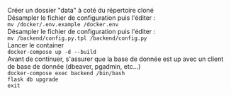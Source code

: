 Créer un dossier "data" à coté du répertoire cloné  
Désampler le fichier de configuration puis l'éditer :  
`mv /docker/.env.example /docker.env`  
Désampler le fichier de configuration puis l'éditer :  
`mv /backend/config.py.tpl /backend/config.py`  
Lancer le container  
`docker-compose up -d --build`  
Avant de continuer, s'assurer que la base de donnée est up avec un client de base de donnée (dbeaver, pgadmin, etc...)  
`docker-compose exec backend /bin/bash`  
`flask db upgrade`  
`exit`
